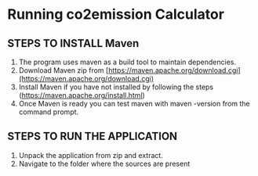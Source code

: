 # Running co2emission Calculator



## **STEPS TO INSTALL Maven**

 1. The program uses maven as a build tool to maintain dependencies.
 2. Download Maven zip from  [https://maven.apache.org/download.cgi](https://maven.apache.org/download.cgi)
 3. Install Maven if you have not installed by following the steps    (https://maven.apache.org/install.html)
 4. Once Maven is ready you can test maven with  maven -version from the command prompt.

## **STEPS TO RUN THE APPLICATION**

 1. Unpack the application from zip and extract.
 2. Navigate to the folder where the sources are present

<!--stackedit_data:
eyJoaXN0b3J5IjpbMTQxMzc0NzYxMywtNzY5NDg1MzE2XX0=
-->